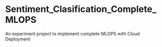 # Sentiment_Clasification_Complete_MLOPS
An experiment project to implement complete MLOPS with Cloud Deployment 
